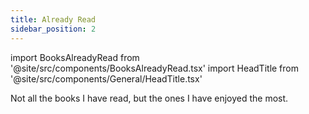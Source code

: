 ```yaml
---
title: Already Read
sidebar_position: 2
---
```


import BooksAlreadyRead from '@site/src/components/BooksAlreadyRead.tsx'
import HeadTitle from '@site/src/components/General/HeadTitle.tsx'

<HeadTitle title="Books Already Read" />

Not all the books I have read, but the ones I have enjoyed the most.

<BooksAlreadyRead />
